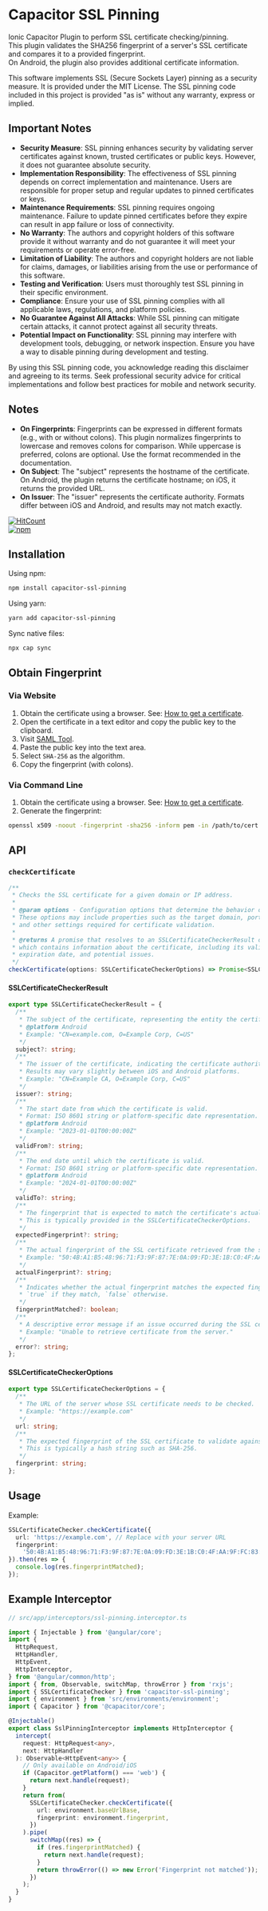 # Capacitor SSL Pinning

Ionic Capacitor Plugin to perform SSL certificate checking/pinning.  
This plugin validates the SHA256 fingerprint of a server's SSL certificate and compares it to a provided fingerprint.  
On Android, the plugin also provides additional certificate information.

This software implements SSL (Secure Sockets Layer) pinning as a security measure. It is provided under the MIT License. The SSL pinning code included in this project is provided "as is" without any warranty, express or implied.

## Important Notes

- **Security Measure**: SSL pinning enhances security by validating server certificates against known, trusted certificates or public keys. However, it does not guarantee absolute security.
- **Implementation Responsibility**: The effectiveness of SSL pinning depends on correct implementation and maintenance. Users are responsible for proper setup and regular updates to pinned certificates or keys.
- **Maintenance Requirements**: SSL pinning requires ongoing maintenance. Failure to update pinned certificates before they expire can result in app failure or loss of connectivity.
- **No Warranty**: The authors and copyright holders of this software provide it without warranty and do not guarantee it will meet your requirements or operate error-free.
- **Limitation of Liability**: The authors and copyright holders are not liable for claims, damages, or liabilities arising from the use or performance of this software.
- **Testing and Verification**: Users must thoroughly test SSL pinning in their specific environment.
- **Compliance**: Ensure your use of SSL pinning complies with all applicable laws, regulations, and platform policies.
- **No Guarantee Against All Attacks**: While SSL pinning can mitigate certain attacks, it cannot protect against all security threats.
- **Potential Impact on Functionality**: SSL pinning may interfere with development tools, debugging, or network inspection. Ensure you have a way to disable pinning during development and testing.

By using this SSL pinning code, you acknowledge reading this disclaimer and agreeing to its terms. Seek professional security advice for critical implementations and follow best practices for mobile and network security.

## Notes

- **On Fingerprints**: Fingerprints can be expressed in different formats (e.g., with or without colons). This plugin normalizes fingerprints to lowercase and removes colons for comparison. While uppercase is preferred, colons are optional. Use the format recommended in the documentation.
- **On Subject**: The "subject" represents the hostname of the certificate. On Android, the plugin returns the certificate hostname; on iOS, it returns the provided URL.
- **On Issuer**: The "issuer" represents the certificate authority. Formats differ between iOS and Android, and results may not match exactly.

[![HitCount](https://hits.dwyl.com/mchl18/capacitor-ssl-pinning.svg)](https://hits.dwyl.com/mchl18/capacitor-ssl-pinning)  
[![npm](https://nodei.co/npm/capacitor-ssl-pinning.png?downloads=true&downloadRank=true&stars=true)](https://www.npmjs.com/package/capacitor-ssl-pinning)

## Installation

Using npm:

```bash
npm install capacitor-ssl-pinning
```

Using yarn:

```bash
yarn add capacitor-ssl-pinning
```

Sync native files:

```bash
npx cap sync
```

## Obtain Fingerprint

### Via Website

1. Obtain the certificate using a browser. See: [How to get a certificate](https://superuser.com/questions/1833063/how-to-get-a-certificate-out-of-chrome-now-the-padlock-has-gone).
2. Open the certificate in a text editor and copy the public key to the clipboard.
3. Visit [SAML Tool](https://www.samltool.com/fingerprint.php).
4. Paste the public key into the text area.
5. Select `SHA-256` as the algorithm.
6. Copy the fingerprint (with colons).

### Via Command Line

1. Obtain the certificate using a browser. See: [How to get a certificate](https://superuser.com/questions/1833063/how-to-get-a-certificate-out-of-chrome-now-the-padlock-has-gone).
2. Generate the fingerprint:

```bash
openssl x509 -noout -fingerprint -sha256 -inform pem -in /path/to/cert.pem
```

## API

### `checkCertificate`

```typescript
/**
 * Checks the SSL certificate for a given domain or IP address.
 *
 * @param options - Configuration options that determine the behavior of the SSL check.
 * These options may include properties such as the target domain, port,
 * and other settings required for certificate validation.
 *
 * @returns A promise that resolves to an SSLCertificateCheckerResult object,
 * which contains information about the certificate, including its validity,
 * expiration date, and potential issues.
 */
checkCertificate(options: SSLCertificateCheckerOptions) => Promise<SSLCertificateCheckerResult>
```

#### SSLCertificateCheckerResult

```typescript
export type SSLCertificateCheckerResult = {
  /**
   * The subject of the certificate, representing the entity the certificate is issued to.
   * @platform Android
   * Example: "CN=example.com, O=Example Corp, C=US"
   */
  subject?: string;
  /**
   * The issuer of the certificate, indicating the certificate authority that issued it.
   * Results may vary slightly between iOS and Android platforms.
   * Example: "CN=Example CA, O=Example Corp, C=US"
   */
  issuer?: string;
  /**
   * The start date from which the certificate is valid.
   * Format: ISO 8601 string or platform-specific date representation.
   * @platform Android
   * Example: "2023-01-01T00:00:00Z"
   */
  validFrom?: string;
  /**
   * The end date until which the certificate is valid.
   * Format: ISO 8601 string or platform-specific date representation.
   * @platform Android
   * Example: "2024-01-01T00:00:00Z"
   */
  validTo?: string;
  /**
   * The fingerprint that is expected to match the certificate's actual fingerprint.
   * This is typically provided in the SSLCertificateCheckerOptions.
   */
  expectedFingerprint?: string;
  /**
   * The actual fingerprint of the SSL certificate retrieved from the server.
   * Example: "50:4B:A1:B5:48:96:71:F3:9F:87:7E:0A:09:FD:3E:1B:C0:4F:AA:9F:FC:83:3E:A9:3A:00:78:88:F8:BA:60:26"
   */
  actualFingerprint?: string;
  /**
   * Indicates whether the actual fingerprint matches the expected fingerprint.
   * `true` if they match, `false` otherwise.
   */
  fingerprintMatched?: boolean;
  /**
   * A descriptive error message if an issue occurred during the SSL certificate check.
   * Example: "Unable to retrieve certificate from the server."
   */
  error?: string;
};
```

#### SSLCertificateCheckerOptions

```typescript
export type SSLCertificateCheckerOptions = {
  /**
   * The URL of the server whose SSL certificate needs to be checked.
   * Example: "https://example.com"
   */
  url: string;
  /**
   * The expected fingerprint of the SSL certificate to validate against.
   * This is typically a hash string such as SHA-256.
   */
  fingerprint: string;
};
```

## Usage

Example:

```typescript
SSLCertificateChecker.checkCertificate({
  url: 'https://example.com', // Replace with your server URL
  fingerprint:
    '50:4B:A1:B5:48:96:71:F3:9F:87:7E:0A:09:FD:3E:1B:C0:4F:AA:9F:FC:83:3E:A9:3A:00:78:88:F8:BA:60:26', // Replace with your server fingerprint
}).then(res => {
  console.log(res.fingerprintMatched);
});
```

## Example Interceptor

```typescript
// src/app/interceptors/ssl-pinning.interceptor.ts

import { Injectable } from '@angular/core';
import {
  HttpRequest,
  HttpHandler,
  HttpEvent,
  HttpInterceptor,
} from '@angular/common/http';
import { from, Observable, switchMap, throwError } from 'rxjs';
import { SSLCertificateChecker } from 'capacitor-ssl-pinning';
import { environment } from 'src/environments/environment';
import { Capacitor } from '@capacitor/core';

@Injectable()
export class SslPinningInterceptor implements HttpInterceptor {
  intercept(
    request: HttpRequest<any>,
    next: HttpHandler
  ): Observable<HttpEvent<any>> {
    // Only available on Android/iOS
    if (Capacitor.getPlatform() === 'web') {
      return next.handle(request);
    }
    return from(
      SSLCertificateChecker.checkCertificate({
        url: environment.baseUrlBase,
        fingerprint: environment.fingerprint,
      })
    ).pipe(
      switchMap((res) => {
        if (res.fingerprintMatched) {
          return next.handle(request);
        }
        return throwError(() => new Error('Fingerprint not matched'));
      })
    );
  }
}
```